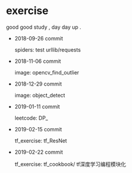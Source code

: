 # exercise
good good study , day day up .


- 2018-09-26 commit

  spiders: test urllib/requests


- 2018-11-06 commit

  image: opencv_find_outlier


- 2018-12-29 commit

  image: object_detect


- 2019-01-11 commit

  leetcode: DP_

- 2019-02-15 commit

  tf_exercise: tf_ResNet

- 2019-02-22 commit

  tf_exercise: tf_cookbook/ tf深度学习编程模块化 



